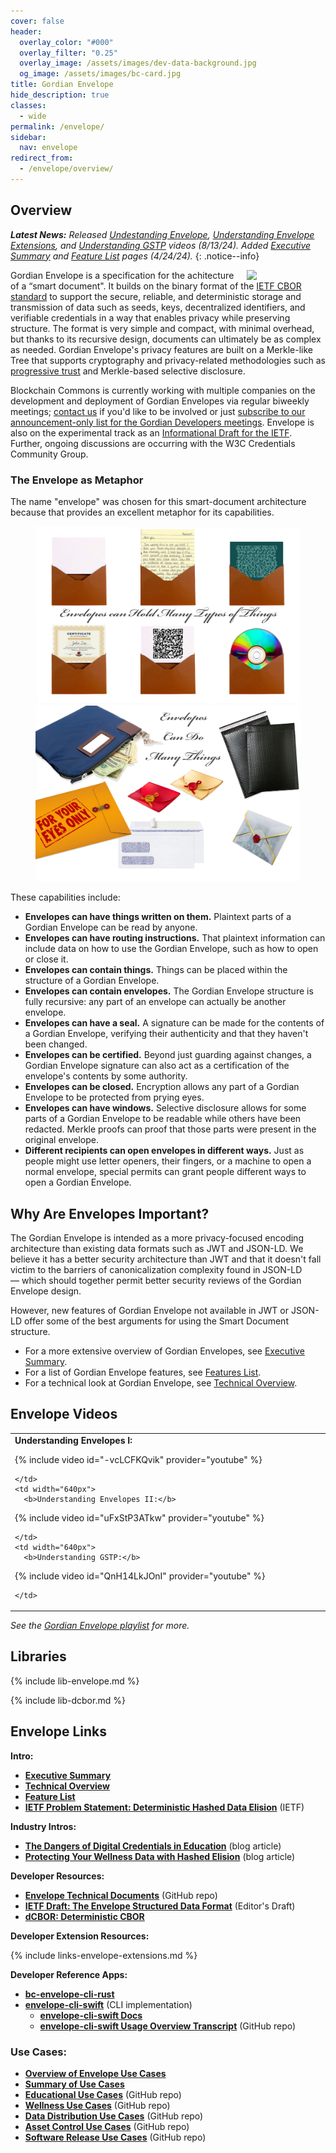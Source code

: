 ```yaml
---
cover: false
header:
  overlay_color: "#000"
  overlay_filter: "0.25"
  overlay_image: /assets/images/dev-data-background.jpg
  og_image: /assets/images/bc-card.jpg
title: Gordian Envelope
hide_description: true
classes:
  - wide
permalink: /envelope/
sidebar:
  nav: envelope
redirect_from:
  - /envelope/overview/
---
```


## Overview

_**Latest News:** Released [Undestanding Envelope](https://www.youtube.com/watch?v=-vcLCFKQvik), [Understanding Envelope Extensions](https://www.youtube.com/watch?v=uFxStP3ATkw), and [Understanding GSTP](https://www.youtube.com/watch?v=QnH14LkJOnI) videos (8/13/24). Added [Executive Summary](/envelope/summary/) and [Feature List](/envelope/features/) pages (4/24/24)._
{: .notice--info}

<a href="/core-stack/"><img src="https://developer.blockchaincommons.com/assets/images/bc-stack-core-envelope.png" style="float: right; margin-left: 20px;" width="25%"></a>

Gordian Envelope is a specification for the achitecture of a “smart
document". It builds on the binary format of the [IETF CBOR standard](https://cbor.io/) to support the secure, reliable, and
deterministic storage and transmission of data such as seeds, keys,
decentralized identifiers, and verifiable credentials in a way that
enables privacy while preserving structure. The format is very simple
and compact, with minimal overhead, but thanks to its recursive design, documents can ultimately be as
complex as needed. Gordian Envelope's privacy features are built on a
Merkle-like Tree that supports cryptography and privacy-related
methodologies such as [progressive
trust](https://www.blockchaincommons.com/musings/musings-progressive-trust/)
and Merkle-based selective disclosure.

Blockchain Commons is currently working with multiple companies on the
development and deployment of Gordian Envelopes via regular biweekly
meetings; [contact us](mailto:team@blockchaincommons.com) if you'd
like to be involved or just [subscribe to our announcement-only list for the Gordian Developers meetings](https://www.blockchaincommons.com/subscribe/). Envelope is also on the experimental track as an
[Informational Draft for the
IETF](https://blockchaincommons.github.io/WIPs-IETF-draft-envelope/draft-mcnally-envelope.html).
Further, ongoing discussions are occurring with the W3C Credentials
Community Group.

### The Envelope as Metaphor

The name "envelope" was chosen for this smart-document architecture
because that provides an excellent metaphor for its capabilities.

<figure class="half">
  <a href="/assets/images/envelope/envelope-canhold.jpg"><img src="/assets/images/envelope/envelope-canhold.jpg"></a>
  <a href="/assets/images/envelope/envelope-cando.jpg"><img src="/assets/images/envelope/envelope-cando.jpg"></a>
</figure>

These capabilities include:

* **Envelopes can have things written on them.** Plaintext parts of a
    Gordian Envelope can be read by anyone.
* **Envelopes can have routing instructions.** That plaintext
    information can include data on how to use the Gordian Envelope,
    such as how to open or close it.
* **Envelopes can contain things.** Things can be placed within the
    structure of a Gordian Envelope.
* **Envelopes can contain envelopes.** The Gordian Envelope structure
    is fully recursive: any part of an envelope can actually be
    another envelope.
* **Envelopes can have a seal.** A signature can be made for the
    contents of a Gordian Envelope, verifying their authenticity and
    that they haven't been changed.
* **Envelopes can be certified.** Beyond just guarding against
    changes, a Gordian Envelope signature can also act as a
    certification of the envelope's contents by some authority.
* **Envelopes can be closed.** Encryption allows any part of a Gordian
    Envelope to be protected from prying eyes.
* **Envelopes can have windows.** Selective disclosure allows for some
    parts of a Gordian Envelope to be readable while others have been
    redacted. Merkle proofs can proof that those parts were present in
    the original envelope.
* **Different recipients can open envelopes in different ways.** Just
    as people might use letter openers, their fingers, or a machine to
    open a normal envelope, special permits can grant people different
    ways to open a Gordian Envelope.

## Why Are Envelopes Important?

The Gordian Envelope is intended as a more privacy-focused encoding
architecture than existing data formats such as JWT and JSON-LD. We
believe it has a better security architecture than JWT and that it
doesn't fall victim to the barriers of canonicalization complexity
found in JSON-LD — which should together permit better security
reviews of the Gordian Envelope design.

However, new features of Gordian Envelope not available in JWT or
JSON-LD offer some of the best arguments for using the Smart Document
structure.

* For a more extensive overview of Gordian Envelopes, see [Executive Summary](/envelope/summary).
* For a list of Gordian Envelope features, see [Features List](/envelope/features).
* For a technical look at Gordian Envelope, see [Technical Overview](/envelope/tech).

## Envelope Videos

<table width="100%">
  <tr>
    <td width="640px">
      <b>Understanding Envelopes I:</b>

{% include video id="-vcLCFKQvik" provider="youtube" %}

    </td>
    <td width="640px">
      <b>Understanding Envelopes II:</b>

{% include video id="uFxStP3ATkw" provider="youtube" %}

    </td>    
    <td width="640px">
      <b>Understanding GSTP:</b>

{% include video id="QnH14LkJOnI" provider="youtube" %}

    </td>    
  </tr>
</table>  

_See the [Gordian Envelope playlist](https://www.youtube.com/playlist?list=PLCkrqxOY1FbooYwJ7ZhpJ_QQk8Az1aCnG) for more._


## Libraries

{% include lib-envelope.md %}

{% include lib-dcbor.md %}

## Envelope Links

**Intro:**

* [**Executive Summary**](/envelope/summary/)
* [**Technical Overview**](/envelope/tech/)
* [**Feature List**](/envelope/features/)
* [**IETF Problem Statement: Deterministic Hashed Data Elision**](https://datatracker.ietf.org/doc/draft-appelcline-hashed-elision/) (IETF)

**Industry Intros:**

* [**The Dangers of Digital Credentials in Education**](https://www.blockchaincommons.com/articles/Dangerous-Educational-Credentials/) (blog article)
* [**Protecting Your Wellness Data with Hashed Elision**](https://www.blockchaincommons.com/articles/Dangerous-Wellness-Data/) (blog article)

**Developer Resources:**

* [**Envelope Technical Documents**](https://github.com/BlockchainCommons/Gordian/tree/master/Envelope#articles) (GitHub repo)
* [**IETF Draft: The Envelope Structured Data Format**](https://blockchaincommons.github.io/WIPs-IETF-draft-envelope/draft-mcnally-envelope.html) (Editor's Draft)
* [**dCBOR: Deterministic CBOR**](/dcbor/)

**Developer Extension Resources:**

{% include links-envelope-extensions.md %}

**Developer Reference Apps:**

* [**bc-envelope-cli-rust**](https://github.com/BlockchainCommons/bc-envelope-cli-rust)
* [**envelope-cli-swift**](https://github.com/BlockchainCommons/envelope-cli-swift) (CLI implementation)
  * [**envelope-cli-swift Docs**](https://github.com/BlockchainCommons/envelope-cli-swift/tree/master/Docs)
  * [**envelope-cli-swift Usage Overview Transcript**](https://github.com/BlockchainCommons/envelope-cli-swift/blob/master/Transcripts/1-OVERVIEW-TRANSCRIPT.md) (GitHub repo)
  
### Use Cases:

* [**Overview of Envelope Use Cases**](/envelope/use-cases/)
* [**Summary of Use Cases**](/envelope/use-cases/summary/)
* [**Educational Use Cases**](https://github.com/BlockchainCommons/developer-web-site/blob/master/_pages/envelope-usecases-educational.md) (GitHub repo)
* [**Wellness Use Cases**](https://github.com/BlockchainCommons/developer-web-site/blob/master/_pages/envelope-usecases-wellness.md) (GitHub repo)
* [**Data Distribution Use Cases**](https://github.com/BlockchainCommons/developer-web-site/blob/master/_pages/envelope-usecases-data.md) (GitHub repo)
* [**Asset Control Use Cases**](https://github.com/BlockchainCommons/developer-web-site/blob/master/_pages/envelope-usecases-assets.md) (GitHub repo)
* [**Software Release Use Cases**](https://github.com/BlockchainCommons/developer-web-site/blob/master/_pages/envelope-usecases-software.md) (GitHub repo)

